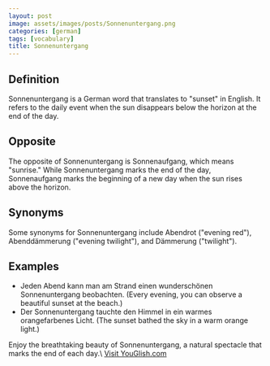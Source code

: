 ```yaml
---
layout: post
image: assets/images/posts/Sonnenuntergang.png
categories: [german]
tags: [vocabulary]
title: Sonnenuntergang
---
```


## Definition
Sonnenuntergang is a German word that translates to "sunset" in English. It refers to the daily event when the sun disappears below the horizon at the end of the day. 

## Opposite
The opposite of Sonnenuntergang is Sonnenaufgang, which means "sunrise." While Sonnenuntergang marks the end of the day, Sonnenaufgang marks the beginning of a new day when the sun rises above the horizon.

## Synonyms
Some synonyms for Sonnenuntergang include Abendrot ("evening red"), Abenddämmerung ("evening twilight"), and Dämmerung ("twilight").

## Examples
- Jeden Abend kann man am Strand einen wunderschönen Sonnenuntergang beobachten. (Every evening, you can observe a beautiful sunset at the beach.)
- Der Sonnenuntergang tauchte den Himmel in ein warmes orangefarbenes Licht. (The sunset bathed the sky in a warm orange light.)

Enjoy the breathtaking beauty of Sonnenuntergang, a natural spectacle that marks the end of each day.\ <a id="yg-widget-0" class="youglish-widget" data-query="Sonnenuntergang" data-lang="german" data-components="8412" data-auto-start="0" data-bkg-color="theme_light" data-title="How%20to%20pronounce%20Sonnenuntergang%20in%20German"  rel="nofollow" href="https://youglish.com">Visit YouGlish.com</a><script async src="https://youglish.com/public/emb/widget.js" charset="utf-8"></script>